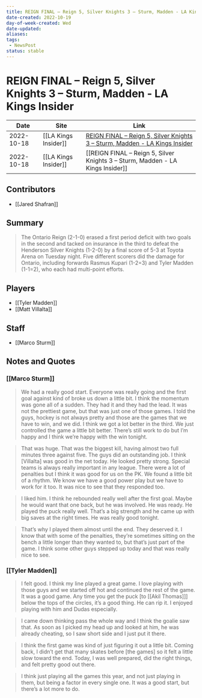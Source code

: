 ```yaml
---
title: REIGN FINAL – Reign 5, Silver Knights 3 – Sturm, Madden - LA Kings Insider
date-created: 2022-10-19
day-of-week-created: Wed
date-updated: 
aliases: 
tags:
 - NewsPost
status: stable
---
```


# REIGN FINAL – Reign 5, Silver Knights 3 – Sturm, Madden - LA Kings Insider

| Date       | Site                 | Link                                                                                                                                                                   |
| ---------- | -------------------- | ---------------------------------------------------------------------------------------------------------------------------------------------------------------------- |
| 2022-10-18 | [[LA Kings Insider]] | [REIGN FINAL – Reign 5, Silver Knights 3 – Sturm, Madden - LA Kings Insider](https://lakingsinsider.com/2022/10/18/reign-final-reign-5-silver-knights-3-sturm-madden/) |
| 2022-10-18 | [[LA Kings Insider]] | [[REIGN FINAL – Reign 5, Silver Knights 3 – Sturm, Madden - LA Kings Insider]]                                                                                         |

## Contributors
- [[Jared Shafran]]


## Summary
> The Ontario Reign (2-1-0) erased a first period deficit with two goals in the second and tacked on insurance in the third to defeat the Henderson Silver Knights (1-2-0) by a final score of 5-3 at Toyota Arena on Tuesday night. Five different scorers did the damage for Ontario, including forwards Rasmus Kupari (1-2=3) and Tyler Madden (1-1=2), who each had multi-point efforts.


## Players
- [[Tyler Madden]]
- [[Matt Villalta]]


## Staff
- [[Marco Sturm]]


## Notes and Quotes
### [[Marco Sturm]]
> We had a really good start. Everyone was really going and the first goal against kind of broke us down a little bit. I think the momentum was gone all of a sudden. They had it and they had the lead. It was not the prettiest game, but that was just one of those games. I told the guys, hockey is not always pretty and those are the games that we have to win, and we did. I think we got a lot better in the third. We just controlled the game a little bit better. There’s still work to do but I’m happy and I think we’re happy with the win tonight.

> That was huge. That was the biggest kill, having almost two full minutes three against five. The guys did an outstanding job. I think \[Villalta] was good in the net today. He looked pretty strong. Special teams is always really important in any league. There were a lot of penalties but I think it was good for us on the PK. We found a little bit of a rhythm. We know we have a good power play but we have to work for it too. It was nice to see that they responded too.

> I liked him. I think he rebounded really well after the first goal. Maybe he would want that one back, but he was involved. He was ready. He played the puck really well. That’s a big strength and he came up with big saves at the right times. He was really good tonight.

> That’s why I played them almost until the end. They deserved it. I know that with some of the penalties, they’re sometimes sitting on the bench a little longer than they wanted to, but that’s just part of the game. I think some other guys stepped up today and that was really nice to see.

### [[Tyler Madden]]
> I felt good. I think my line played a great game. I love playing with those guys and we started off hot and continued the rest of the game. It was a good game. Any time you get the puck \[to [[Akil Thomas]]] below the tops of the circles, it’s a good thing. He can rip it. I enjoyed playing with him and Dudas especially.

> I came down thinking pass the whole way and I think the goalie saw that. As soon as I picked my head up and looked at him, he was already cheating, so I saw short side and I just put it there.

> I think the first game was kind of just figuring it out a little bit. Coming back, I didn’t get that many skates before \[the games] so it felt a little slow toward the end. Today, I was well prepared, did the right things, and felt pretty good out there.

> I think just playing all the games this year, and not just playing in them, but being a factor in every single one. It was a good start, but there’s a lot more to do.

